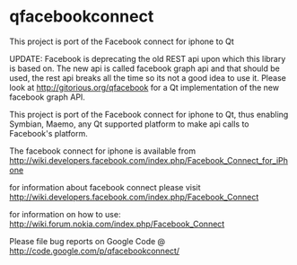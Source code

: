 # qfacebookconnect
This project is port of the Facebook connect for iphone to Qt

UPDATE:
Facebook is deprecating the old REST api upon which this library is based on. The new api is called facebook graph api and that should be used, the rest api breaks all the time so its not a good idea to use it. Please look at http://gitorious.org/qfacebook for a Qt implementation of the new facebook graph API.

This project is port of the Facebook connect for iphone to Qt, thus enabling Symbian, Maemo, any Qt supported platform to make api calls to Facebook's platform.

The facebook connect for iphone is available from http://wiki.developers.facebook.com/index.php/Facebook_Connect_for_iPhone

for information about facebook connect please visit http://wiki.developers.facebook.com/index.php/Facebook_Connect

for information on how to use:
http://wiki.forum.nokia.com/index.php/Facebook_Connect

Please file bug reports on Google Code @ http://code.google.com/p/qfacebookconnect/
